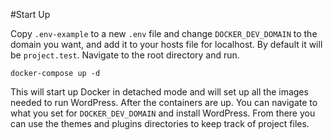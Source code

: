 #Start Up

Copy `.env-example` to a new `.env` file and change `DOCKER_DEV_DOMAIN` to the
domain you want, and add it to your hosts file for localhost. By default it will
be `project.test`. Navigate to the root directory and run.

```
docker-compose up -d
```

This will start up Docker in detached mode and will set up all the images needed
to run WordPress. After the containers are up. You can navigate to what you set
for `DOCKER_DEV_DOMAIN` and install WordPress. From there you can use the themes
and plugins directories to keep track of project files.
